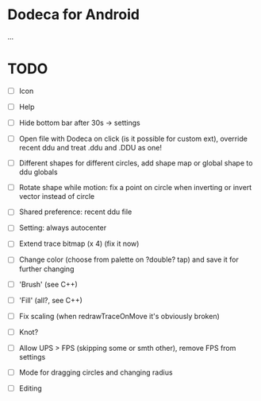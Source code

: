 # Dodeca for Android
...
# TODO
- [ ] Icon
- [ ] Help
- [ ] Hide bottom bar after 30s -> settings
- [ ] Open file with Dodeca on click (is it possible for custom ext), override recent ddu and treat .ddu and .DDU as one!
- [ ] Different shapes for different circles, add shape map or global shape to ddu globals
- [ ] Rotate shape while motion: fix a point on circle when inverting or invert vector instead of circle
- [ ] Shared preference: recent ddu file
- [ ] Setting: always autocenter
- [ ] Extend trace bitmap (x 4) (fix it now)
- [ ] Change color (choose from palette on ?double? tap) and save it for further changing
- [ ] 'Brush' (see C++)
- [ ] 'Fill' (all?, see C++)
- [ ] Fix scaling (when redrawTraceOnMove it's obviously broken)
- [ ] Knot?
- [ ] Allow UPS > FPS (skipping some or smth other), remove FPS from settings

- [ ] Mode for dragging circles and changing radius
- [ ] Editing
